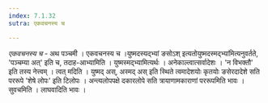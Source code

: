```yaml
---
index: 7.1.32
sutra: एकवचनस्य च

---
```

_एकवचनस्य च_ - अथ पञ्चमी । एकवचनस्य च ।युष्मदस्यद्भ्यां ङसोऽश् इत्यतोयुष्मदस्मद्भ्या॑मित्यनुवर्तते, 'पञ्चम्या अत्' इति च, तदाह-आभ्यामिति । युष्मस्मद्भ्यामित्यर्थः । अनेकाल्त्वात्सर्वादेशः । 'न विभक्तौ' इति तस्य नेत्त्वम् । त्वत् मदिति । युष्मद् अस्, अस्मद् अस् इति स्थिते त्वमादेशयोः कृतयोः ङसेरदादेशे सति पररूपे 'शेषे लोपः' इति टिलोपः । अन्त्यलोपपक्षे दकारलोपे सति त्रायाणामकाराणां पररूपमिति भावः । सुवचमिति । लाघवादिति भावः ।